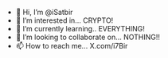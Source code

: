 - 👋 Hi, I’m @iSatbir
- 👀 I’m interested in... CRYPTO!
- 🌱 I’m currently learning.. EVERYTHING!
- 💞️ I’m looking to collaborate on... NOTHING!!
- 📫 How to reach me... X.com/i7Bir

<!---
iSatbir/iSatbir is a ✨ special ✨ repository because its `README.md` (this file) appears on your GitHub profile.
You can click the Preview link to take a look at your changes.
--->
